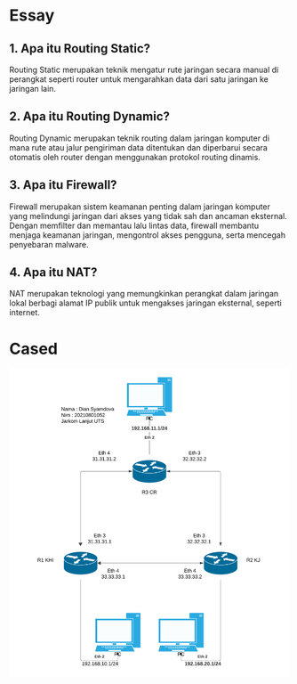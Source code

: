 # Essay

## 1. Apa itu Routing Static?
Routing Static merupakan teknik mengatur rute jaringan secara manual di perangkat seperti router untuk mengarahkan data dari satu jaringan ke jaringan lain.

## 2. Apa itu Routing Dynamic?
Routing Dynamic merupakan teknik routing dalam jaringan komputer di mana rute atau jalur pengiriman data ditentukan dan diperbarui secara otomatis oleh router dengan menggunakan protokol routing dinamis.

## 3. Apa itu Firewall?
Firewall merupakan sistem keamanan penting dalam jaringan komputer yang melindungi jaringan dari akses yang tidak sah dan ancaman eksternal. Dengan memfilter dan memantau lalu lintas data, firewall membantu menjaga keamanan jaringan, mengontrol akses pengguna, serta mencegah penyebaran malware.

## 4. Apa itu NAT?
NAT merupakan teknologi yang memungkinkan perangkat dalam jaringan lokal berbagi alamat IP publik untuk mengakses jaringan eksternal, seperti internet.

# Cased

![Topologi](Topologi.png)